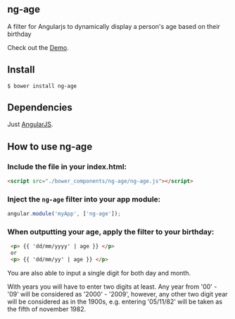 ng-age
---------
A filter for Angularjs to dynamically display a person's age based on their birthday

Check out the [Demo](http://thebeardydeveloper.com/ng-age).

Install
-------

    $ bower install ng-age
    
Dependencies
------------
Just [AngularJS](https://github.com/angular/angular.js).

## How to use ng-age


### Include the file in your index.html:
``` html
<script src="./bower_components/ng-age/ng-age.js"></script>
```

### Inject the `ng-age` filter into your app module:

```javascript
angular.module('myApp', ['ng-age']);
```

### When outputting your age, apply the filter to your birthday:
``` html
 <p> {{ 'dd/mm/yyyy' | age }} </p> 
 or 
 <p> {{ 'dd/mm/yy' | age }} </p>
```

You are also able to input a single digit for both day and month.

With years you will have to enter two digits at least. Any year from '00' - '09' will be considered as '2000' - '2009', however, any other two digit year will be considered as in the 1900s, e.g. entering '05/11/82' will be taken as the fifth of november 1982.
